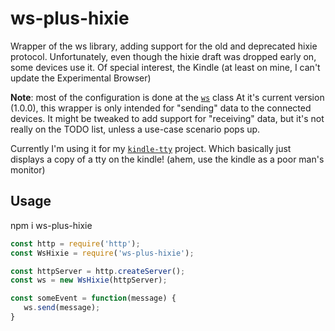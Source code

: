 # ws-plus-hixie

Wrapper of the ws library, adding support for the old and deprecated hixie protocol.
Unfortunately, even though the hixie draft was dropped early on, some devices use it.
Of special interest, the Kindle (at least on mine, I can't update the Experimental Browser)


**Note**: most of the configuration is done at the 
[`ws`](https://www.npmjs.org/package/ws) class
At it's current version (1.0.0), this wrapper is only intended for "sending" data
to the connected devices. It might be tweaked to add support for "receiving" data,
but it's not really on the TODO list, unless a use-case scenario pops up.

Currently I'm using it for my [`kindle-tty`](https://bitbucket.org/ocampos/noxquest_kindle-tty) 
project. Which basically just displays a copy of a tty on the kindle! (ahem, use the kindle as a
poor man's monitor)

## Usage

npm i ws-plus-hixie

```js
const http = require('http');
const WsHixie = require('ws-plus-hixie');

const httpServer = http.createServer();
const ws = new WsHixie(httpServer); 

const someEvent = function(message) {
   ws.send(message);
}		     
```
